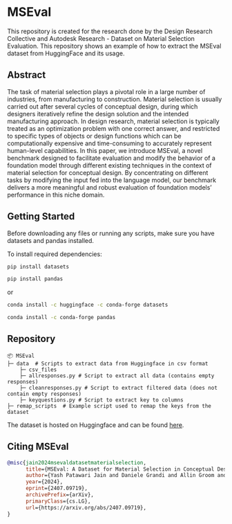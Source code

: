 # MSEval
This repository is created for the research done by the Design Research Collective and Autodesk Research - Dataset on Material Selection Evaluation.
This repository shows an example of how to extract the MSEval dataset from HuggingFace and its usage.

## Abstract
The task of material selection plays a pivotal role in a large number of industries, from manufacturing to construction. Material selection is usually carried out after several cycles of conceptual design, during which designers iteratively refine the design solution and the intended manufacturing approach. In design research, material selection is typically treated as an optimization problem with one correct answer, and restricted to specific types of objects or design functions which can be computationally expensive and time-consuming to accurately represent human-level capabilities. In this paper, we introduce MSEval, a novel benchmark designed to facilitate evaluation and modify the behavior of a foundation model through different existing techniques in the context of material selection for conceptual design.  By concentrating on different tasks by modifying the input fed into the language model, our benchmark delivers a more meaningful and robust evaluation of foundation models’ performance in this niche domain.

## Getting Started
Before downloading any files or running any scripts, make sure you have datasets and pandas installed.

To install required dependencies:

```bash
pip install datasets
```
```bash
pip install pandas
```
or 
```bash
conda install -c huggingface -c conda-forge datasets
```
```bash
conda install -c conda-forge pandas
```

## Repository
```
📦 MSEval
├─ data  # Scripts to extract data from Huggingface in csv format
    ├─ csv_files
    ├─ allresponses.py # Script to extract all data (contains empty responses)
    ├─ cleanresponses.py # Script to extract filtered data (does not contain empty responses)
    ├─ keyquestions.py # Script to extract key to columns
├─ remap_scripts  # Example script used to remap the keys from the dataset
```

The dataset is hosted on Huggingface and can be found [here](https://huggingface.co/datasets/cmudrc/Material_Selection_Eval).

## Citing MSEval
```bibtex
@misc{jain2024msevaldatasetmaterialselection,
      title={MSEval: A Dataset for Material Selection in Conceptual Design to Evaluate Algorithmic Models}, 
      author={Yash Patawari Jain and Daniele Grandi and Allin Groom and Brandon Cramer and Christopher McComb},
      year={2024},
      eprint={2407.09719},
      archivePrefix={arXiv},
      primaryClass={cs.LG},
      url={https://arxiv.org/abs/2407.09719}, 
}
```
